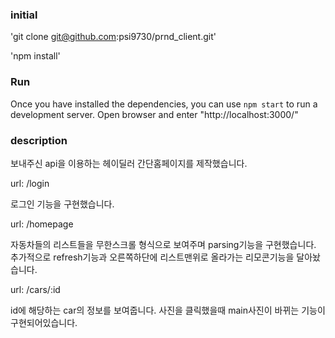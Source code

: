### initial
'git clone git@github.com:psi9730/prnd_client.git'

'npm install'
### Run

Once you have installed the dependencies, you can use `npm start` to run a development server.
Open browser and enter "http://localhost:3000/"
### description
보내주신 api을 이용하는 헤이딜러 간단홈페이지를 제작했습니다.

url: /login

  로그인 기능을 구현했습니다.
  
url: /homepage

  자동차들의 리스트들을 무한스크롤 형식으로 보여주며 parsing기능을 구현했습니다. 추가적으로 refresh기능과 오른쪽하단에 리스트맨위로 올라가는 리모콘기능을 달아놨습니다.

url: /cars/:id

  id에 해당하는 car의 정보를 보여줍니다. 사진을 클릭했을때 main사진이 바뀌는 기능이구현되어있습니다.
